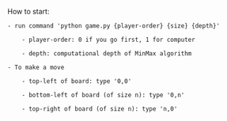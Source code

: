 How to start:

    - run command 'python game.py {player-order} {size} {depth}'

        - player-order: 0 if you go first, 1 for computer

        - depth: computational depth of MinMax algorithm

    - To make a move

        - top-left of board: type '0,0'

        - bottom-left of board (of size n): type '0,n'

        - top-right of board (of size n): type 'n,0'